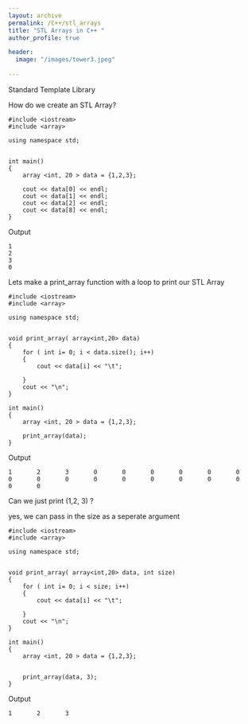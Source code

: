 ```yaml
---
layout: archive
permalink: /C++/stl_arrays
title: "STL Arrays in C++ "
author_profile: true

header:
  image: "/images/tower3.jpeg"
  
---
```


Standard Template Library


How do we create an STL Array?

    #include <iostream>
    #include <array>

    using namespace std;


    int main()
    {
        array <int, 20 > data = {1,2,3};

        cout << data[0] << endl;
        cout << data[1] << endl;
        cout << data[2] << endl;
        cout << data[8] << endl;
    }

Output

    1
    2
    3
    0

Lets make a print_array function with a loop to print our STL Array


    #include <iostream>
    #include <array>

    using namespace std;


    void print_array( array<int,20> data)
    {
        for ( int i= 0; i < data.size(); i++)
        {
            cout << data[i] << "\t";

        }
        cout << "\n";
    }

    int main()
    {
        array <int, 20 > data = {1,2,3};

        print_array(data);
    }

Output

    1       2       3       0       0       0       0       0       0       0       0       0       0       0       0       0       0       0       0       0

Can we just print (1,2, 3) ?

yes, we can pass in the size as a seperate argument


    #include <iostream>
    #include <array>

    using namespace std;


    void print_array( array<int,20> data, int size)
    {
        for ( int i= 0; i < size; i++)
        {
            cout << data[i] << "\t";

        }
        cout << "\n";
    }

    int main()
    {
        array <int, 20 > data = {1,2,3};


        print_array(data, 3);
    }

Output

    1       2       3

